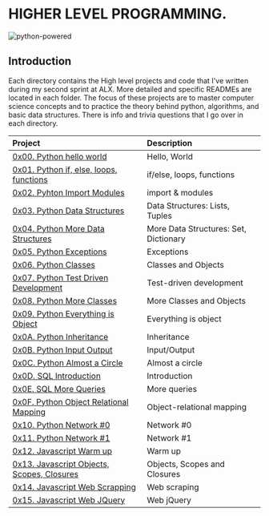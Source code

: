 # HIGHER LEVEL PROGRAMMING.

![python-powered](https://user-images.githubusercontent.com/35099243/132401902-fe845862-b655-4564-aa00-f2c9a2a5aeaa.gif)

## Introduction

Each directory contains the High level projects and code that I've written during my second sprint at ALX. More detailed and specific READMEs are located in each folder. The focus of these projects are to master computer science concepts and to practice the theory behind python, algorithms, and basic data structures. There is info and trivia questions that I go over in each directory.

| Project | Description |
| :--- | :---|
| [0x00. Python hello world ](./0x00-python-hello_world) |  Hello, World |
| [0x01. Python if, else, loops, functions ](./0x01-python-if_else_loops_functions) | if/else, loops, functions |
| [0x02. Pyhton Import Modules ](./0x02-python-import_modules) | import & modules |
| [0x03. Python Data Structures ](./0x03-python-data_structures) | Data Structures: Lists, Tuples |
| [0x04. Python More Data Structures ](./0x04-python-more_data_structures) | More Data Structures: Set, Dictionary |
| [0x05. Python Exceptions ](./0x05-python-exceptions) | Exceptions |
| [0x06. Python Classes ](./0x06-python-classes) | Classes and Objects |
| [0x07. Python Test Driven Development ](./0x07-python-test_driven_development) | Test-driven development |
| [0x08. Python More Classes ](./0x08-python-more_classes) | More Classes and Objects |
| [0x09. Python Everything is Object ](./0x09-python-everything_is_object) | Everything is object |
| [0x0A. Python Inheritance ](./0x0A-python-inheritance) | Inheritance |
| [0x0B. Python Input Output ](./0x0B-python-input_output) | Input/Output |
| [0x0C. Python Almost a Circle ](./0x0C-python-almost_a_circle) | Almost a circle |
| [0x0D. SQL Introduction ](./0x0D-SQL_introduction) | Introduction |
| [0x0E. SQL More Queries ](./0x0E-SQL_more_queries) | More queries |
| [0x0F. Python Object Relational Mapping ](./0x0F-python-object_relational_mapping) | Object-relational mapping |
| [0x10. Python Network #0 ](./0x10-python-network_0) | Network #0 |
| [0x11. Python Network #1 ](./0x11-python-network_1) | Network #1 |
| [0x12. Javascript Warm up ](./0x12-javascript-warm_up) | Warm up |
| [0x13. Javascript Objects, Scopes, Closures ](./0x13-javascript_objects_scopes_closures) | Objects, Scopes and Closures |
| [0x14. Javascript Web Scrapping ](./0x14-javascript-web_scraping) | Web scraping |
| [0x15. Javascript Web JQuery ](./0x15-javascript-web_jquery) | Web jQuery |
